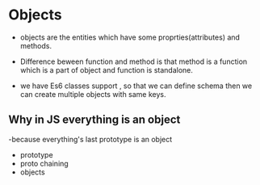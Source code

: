 # Objects

- objects are the entities which have some proprties(attributes) and methods.

- Difference beween function and method is that method is a function which is a part of object and function is standalone.

- we have Es6 classes support , so that we can define schema then we can create multiple objects with same keys.

## Why in JS everything is an object

-because everything's last prototype is an object

- prototype
- proto chaining
- objects
